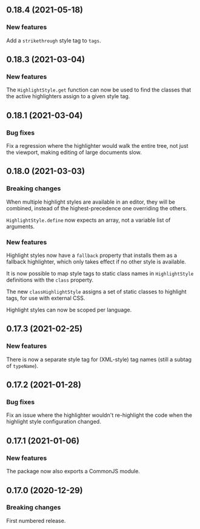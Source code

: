 ## 0.18.4 (2021-05-18)

### New features

Add a `strikethrough` style tag to `tags`.

## 0.18.3 (2021-03-04)

### New features

The `HighlightStyle.get` function can now be used to find the classes that the active highlighters assign to a given style tag.

## 0.18.1 (2021-03-04)

### Bug fixes

Fix a regression where the highlighter would walk the entire tree, not just the viewport, making editing of large documents slow.

## 0.18.0 (2021-03-03)

### Breaking changes

When multiple highlight styles are available in an editor, they will be combined, instead of the highest-precedence one overriding the others.

`HighlightStyle.define` now expects an array, not a variable list of arguments.

### New features

Highlight styles now have a `fallback` property that installs them as a fallback highlighter, which only takes effect if no other style is available.

It is now possible to map style tags to static class names in `HighlightStyle` definitions with the `class` property.

The new `classHighlightStyle` assigns a set of static classes to highlight tags, for use with external CSS.

Highlight styles can now be scoped per language.

## 0.17.3 (2021-02-25)

### New features

There is now a separate style tag for (XML-style) tag names (still a subtag of `typeName`).

## 0.17.2 (2021-01-28)

### Bug fixes

Fix an issue where the highlighter wouldn't re-highlight the code when the highlight style configuration changed.

## 0.17.1 (2021-01-06)

### New features

The package now also exports a CommonJS module.

## 0.17.0 (2020-12-29)

### Breaking changes

First numbered release.

